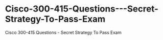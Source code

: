 # Cisco-300-415-Questions---Secret-Strategy-To-Pass-Exam
Cisco 300-415 Questions - Secret Strategy To Pass Exam
